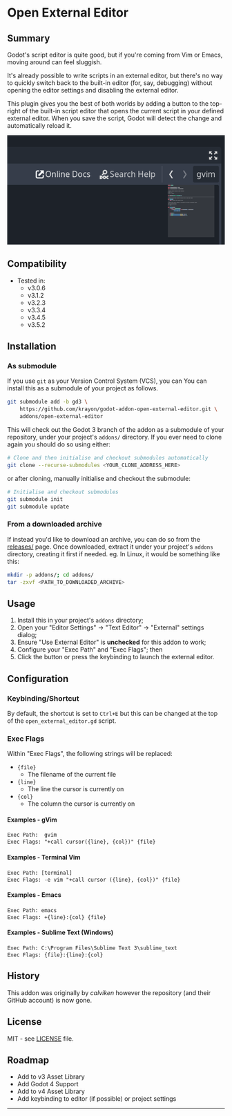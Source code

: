 # Open External Editor

## Summary

Godot's script editor is quite good, but if you're coming from Vim or Emacs,
moving around can feel sluggish.

It's already possible to write scripts in an external editor, but there's no way
to quickly switch back to the built-in editor (for, say, debugging) without
opening the editor settings and disabling the external editor.

This plugin gives you the best of both worlds by adding a button to the
top-right of the built-in script editor that opens the current script in your
defined external editor. When you save the script, Godot will detect the change
and automatically reload it.

![Screenshot](screenshot.png)

## Compatibility

- Tested in:
  - v3.0.6
  - v3.1.2
  - v3.2.3
  - v3.3.4
  - v3.4.5
  - v3.5.2

## Installation

### As submodule

If you use `git` as your Version Control System (VCS), you can You can install
this as a submodule of your project as follows.

```bash
git submodule add -b gd3 \
    https://github.com/krayon/godot-addon-open-external-editor.git \
    addons/open-external-editor
```

This will check out the Godot 3 branch of the addon as a submodule of your
repository, under your project's `addons/` directory. If you ever need to clone
again you should do so using either:

```bash
# Clone and then initialise and checkout submodules automatically
git clone --recurse-submodules <YOUR_CLONE_ADDRESS_HERE>
```

or after cloning, manually initialise and checkout the submodule:

```bash
# Initialise and checkout submodules
git submodule init
git submodule update
```

### From a downloaded archive

If instead you'd like to download an archive, you can do so from the
[releases/](releases) page. Once downloaded, extract it under your project's
`addons` directory, creating it first if needed. eg. In Linux, it would be
something like this:

```bash
mkdir -p addons/; cd addons/
tar -zxvf <PATH_TO_DOWNLOADED_ARCHIVE>
```

## Usage

1. Install this in your project's `addons` directory;
2. Open your "Editor Settings" -> "Text Editor" -> "External" settings dialog;
3. Ensure "Use External Editor" is **unchecked** for this addon to work;
4. Configure your "Exec Path" and "Exec Flags"; then
5. Click the button or press the keybinding to launch the external editor.

## Configuration

### Keybinding/Shortcut

By default, the shortcut is set to `Ctrl+E` but this can be changed at the top
of the `open_external_editor.gd` script.

### Exec Flags

Within "Exec Flags", the following strings will be replaced:

  - `{file}`
    - The filename of the current file
  - `{line}`
    - The line the cursor is currently on
  - `{col}`
    - The column the cursor is currently on

#### Examples - gVim

```
Exec Path:  gvim
Exec Flags: "+call cursor({line}, {col})" {file}
```

#### Examples - Terminal Vim

```
Exec Path: [terminal]
Exec Flags: -e vim "+call cursor ({line}, {col})" {file}
```

#### Examples - Emacs

```
Exec Path: emacs
Exec Flags: +{line}:{col} {file}
```

#### Examples - Sublime Text (Windows)

```
Exec Path: C:\Program Files\Sublime Text 3\sublime_text
Exec Flags: {file}:{line}:{col}
```

## History

This addon was originally by _calviken_ however the repository (and their GitHub
account) is now gone.

## License

MIT - see [LICENSE](LICENSE) file.

## Roadmap

- Add to v3 Asset Library
- Add Godot 4 Support
- Add to v4 Asset Library
- Add keybinding to editor (if possible) or project settings

----
[//]: # ( vim: set ts=4 sw=4 et cindent tw=80 ai si syn=markdown ft=markdown: )
